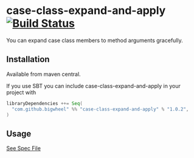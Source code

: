 # case-class-expand-and-apply [![Build Status](https://travis-ci.org/bigwheel/case-class-expand-and-apply.svg?branch=master)](https://travis-ci.org/bigwheel/case-class-expand-and-apply)

You can expand case class members to method arguments gracefully.

## Installation

Available from maven central.

If you use SBT you can include case-class-expand-and-apply in your project with

```scala
libraryDependencies ++= Seq(
  "com.github.bigwheel" %% "case-class-expand-and-apply" % "1.0.2",
)
```

## Usage

[See Spec File](https://github.com/bigwheel/case-class-expand-and-apply/blob/master/src/test/scala/com/github/bigwheel/expandandapply/ExpandAndApplySpec.scala)

